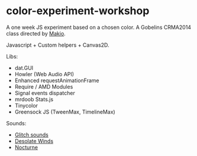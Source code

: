 color-experiment-workshop
=========================

A one week JS experiment based on a chosen color.
A Gobelins CRMA2014 class directed by [Makio](https://twitter.com/makio64).

Javascript + Custom helpers + Canvas2D.

Libs:
* dat.GUI
* Howler (Web Audio API)
* Enhanced requestAnimationFrame
* Require / AMD Modules
* Signal events dispatcher
* mrdoob Stats.js
* Tinycolor
* Greensock JS (TweenMax, TimelineMax)

Sounds:
* [Glitch sounds](http://partneryt.blogspot.it/2012/11/glitch-sound-effects.html)
* [Desolate Winds](https://soundcloud.com/nickolman/sets/remixed-destruction-sample/)
* [Nocturne](https://soundcloud.com/nickolman/sets/remixed-destruction-xti-sample/)